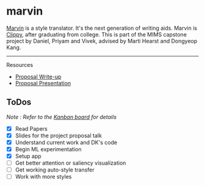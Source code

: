 # marvin

[Marvin](https://en.wikipedia.org/wiki/Marvin_the_Paranoid_Android) is a style translator. It's the next generation of writing aids. Marvin is [Clippy](https://en.wikipedia.org/wiki/Office_Assistant), after graduating from college. This is part of the MIMS capstone project by Daniel, Priyam and Vivek, advised by Marti Hearst and Dongyeop Kang. 

---
Resources
- [Proposal Write-up](./resources/Capstone_Proposal.pdf)
- [Proposal Presentation](https://docs.google.com/presentation/d/1WDxKhQlrkEXCB8D0i7ft0GGVZ21YWNWPEra_PcqXI2o/edit?usp=sharing)

## ToDos
*Note : Refer to the [Kanban board](https://github.com/nuwandavek/marvin/projects/1) for details*
- [X] Read Papers
- [X] Slides for the project proposal talk
- [X] Understand current work and DK's code
- [X] Begin ML experimentation
- [X] Setup app
- [ ] Get better attention or saliency visualization
- [ ] Get working auto-style transfer
- [ ] Work with more styles
